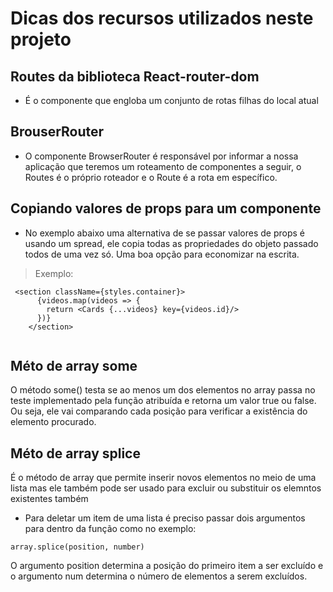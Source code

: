 # Dicas dos recursos utilizados neste projeto

## Routes da biblioteca React-router-dom

- É o componente que engloba um conjunto de rotas filhas do local atual 

## BrouserRouter

- O componente BrowserRouter é responsável por informar a nossa aplicação que teremos um roteamento de componentes a seguir, o Routes é o próprio roteador e o Route é a rota em específico.

## Copiando valores de props para um componente

- No exemplo abaixo uma alternativa de se passar valores de props é usando um spread, ele copia todas as propriedades do objeto passado todos de uma vez só. Uma boa opção para economizar na escrita.

> Exemplo:

```
 <section className={styles.container}>
      {videos.map(videos => {
        return <Cards {...videos} key={videos.id}/>
      })}
    </section>
    
```

## Méto de array some

O método some() testa se ao menos um dos elementos no array passa no teste implementado pela função atribuída e retorna um valor true ou false. Ou seja, ele vai comparando cada posição para verificar a existência do elemento procurado.

## Méto de array splice

É o método de array que permite  inserir novos elementos no meio de uma lista mas ele também  pode ser usado para excluir ou substituir os elemntos existentes  também 
- Para deletar um item de uma lista é preciso passar dois argumentos para dentro da função como no exemplo:

```
array.splice(position, number)
```
O argumento position determina a posição do primeiro item a ser excluído e o argumento num determina o número de elementos a serem excluídos.


